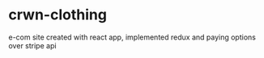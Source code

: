 # crwn-clothing

e-com site created with react app, implemented redux and paying options over stripe api
